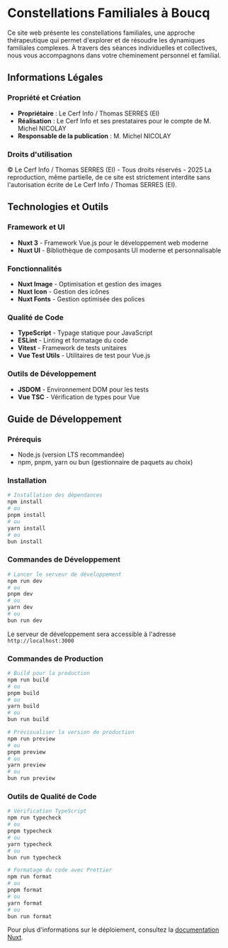 # Constellations Familiales à Boucq

Ce site web présente les constellations familiales, une approche thérapeutique qui permet d'explorer et de résoudre les dynamiques familiales complexes. 
À travers des séances individuelles et collectives, nous vous accompagnons dans votre cheminement personnel et familial.

## Informations Légales

### Propriété et Création
- **Propriétaire** : Le Cerf Info / Thomas SERRES (EI)
- **Réalisation** : Le Cerf Info et ses prestataires pour le compte de M. Michel NICOLAY
- **Responsable de la publication** : M. Michel NICOLAY

### Droits d'utilisation
© Le Cerf Info / Thomas SERRES (EI) - Tous droits réservés - 2025
La reproduction, même partielle, de ce site est strictement interdite sans l'autorisation écrite de Le Cerf Info / Thomas SERRES (EI).

## Technologies et Outils

### Framework et UI
- **Nuxt 3** - Framework Vue.js pour le développement web moderne
- **Nuxt UI** - Bibliothèque de composants UI moderne et personnalisable

### Fonctionnalités
- **Nuxt Image** - Optimisation et gestion des images
- **Nuxt Icon** - Gestion des icônes
- **Nuxt Fonts** - Gestion optimisée des polices

### Qualité de Code
- **TypeScript** - Typage statique pour JavaScript
- **ESLint** - Linting et formatage du code
- **Vitest** - Framework de tests unitaires
- **Vue Test Utils** - Utilitaires de test pour Vue.js

### Outils de Développement
- **JSDOM** - Environnement DOM pour les tests
- **Vue TSC** - Vérification de types pour Vue

## Guide de Développement

### Prérequis
- Node.js (version LTS recommandée)
- npm, pnpm, yarn ou bun (gestionnaire de paquets au choix)

### Installation

```bash
# Installation des dépendances
npm install
# ou
pnpm install
# ou
yarn install
# ou
bun install
```

### Commandes de Développement

```bash
# Lancer le serveur de développement
npm run dev
# ou
pnpm dev
# ou
yarn dev
# ou
bun run dev
```

Le serveur de développement sera accessible à l'adresse `http://localhost:3000`

### Commandes de Production

```bash
# Build pour la production
npm run build
# ou
pnpm build
# ou
yarn build
# ou
bun run build

# Prévisualiser la version de production
npm run preview
# ou
pnpm preview
# ou
yarn preview
# ou
bun run preview
```

### Outils de Qualité de Code

```bash
# Vérification TypeScript
npm run typecheck
# ou
pnpm typecheck
# ou
yarn typecheck
# ou
bun run typecheck

# Formatage du code avec Prettier
npm run format
# ou
pnpm format
# ou
yarn format
# ou
bun run format
```

Pour plus d'informations sur le déploiement, consultez la [documentation Nuxt](https://nuxt.com/docs/getting-started/deployment).
